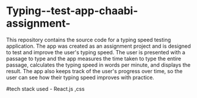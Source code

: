 # Typing--test-app-chaabi-assignment-
This repository contains the source code for a typing speed testing application. 
The app was created as an assignment project and is designed to test and improve the user's typing speed. 
The user is presented with a passage to type and the app measures the time taken to type the entire passage, 
calculates the typing speed in words per minute, and displays the result. The app also keeps track of the user's progress over time,
so the user can see how their typing speed improves with practice.

#tech  stack used - React.js ,css

